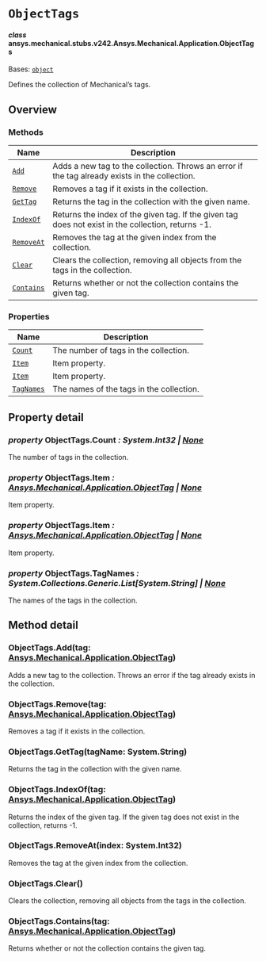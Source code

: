 # `ObjectTags`



#### *class* ansys.mechanical.stubs.v242.Ansys.Mechanical.Application.ObjectTags

Bases: [`object`](https://docs.python.org/3/library/functions.html#object)

Defines the collection of Mechanical’s tags.

<!-- !! processed by numpydoc !! -->

<a id="overview"></a>

## Overview

### Methods

| Name | Description |
|------------------------------------|----------------------------------------------------------------------------------------------------|
| [`Add`](#ObjectTags.Add)           | Adds a new tag to the collection. Throws an error if the tag already exists in the collection.     |
| [`Remove`](#ObjectTags.Remove)     | Removes a tag if it exists in the collection.                                                      |
| [`GetTag`](#ObjectTags.GetTag)     | Returns the tag in the collection with the given name.                                             |
| [`IndexOf`](#ObjectTags.IndexOf)   | Returns the index of the given tag. If the given tag does not exist in the collection, returns -1. |
| [`RemoveAt`](#ObjectTags.RemoveAt) | Removes the tag at the given index from the collection.                                            |
| [`Clear`](#ObjectTags.Clear)       | Clears the collection, removing all objects from the tags in the collection.                       |
| [`Contains`](#ObjectTags.Contains) | Returns whether or not the collection contains the given tag.                                      |

### Properties

| Name | Description |
|------------------------------------|------------------------------------------|
| [`Count`](#ObjectTags.Count)       | The number of tags in the collection.    |
| [`Item`](#id0)                     | Item property.                           |
| [`Item`](#id0)                     | Item property.                           |
| [`TagNames`](#ObjectTags.TagNames) | The names of the tags in the collection. |

<a id="property-detail"></a>

## Property detail

<a id="ObjectTags.Count"></a>

### *property* ObjectTags.Count *: System.Int32 | [None](https://docs.python.org/3/library/constants.html#None)*

The number of tags in the collection.

<!-- !! processed by numpydoc !! -->

<a id="ObjectTags.Item"></a>

### *property* ObjectTags.Item *: [Ansys.Mechanical.Application.ObjectTag](../../../../v241/Ansys/Mechanical/Application/ObjectTag.md#ansys.mechanical.stubs.v241.Ansys.Mechanical.Application.ObjectTag) | [None](https://docs.python.org/3/library/constants.html#None)*

Item property.

<!-- !! processed by numpydoc !! -->

<a id="id0"></a>

### *property* ObjectTags.Item *: [Ansys.Mechanical.Application.ObjectTag](../../../../v241/Ansys/Mechanical/Application/ObjectTag.md#ansys.mechanical.stubs.v241.Ansys.Mechanical.Application.ObjectTag) | [None](https://docs.python.org/3/library/constants.html#None)*

Item property.

<!-- !! processed by numpydoc !! -->

<a id="ObjectTags.TagNames"></a>

### *property* ObjectTags.TagNames *: System.Collections.Generic.List[System.String] | [None](https://docs.python.org/3/library/constants.html#None)*

The names of the tags in the collection.

<!-- !! processed by numpydoc !! -->

<a id="method-detail"></a>

## Method detail

<a id="ObjectTags.Add"></a>

### ObjectTags.Add(tag: [Ansys.Mechanical.Application.ObjectTag](../../../../v241/Ansys/Mechanical/Application/ObjectTag.md#ansys.mechanical.stubs.v241.Ansys.Mechanical.Application.ObjectTag))

Adds a new tag to the collection. Throws an error if the tag already exists in the collection.

<!-- !! processed by numpydoc !! -->

<a id="ObjectTags.Remove"></a>

### ObjectTags.Remove(tag: [Ansys.Mechanical.Application.ObjectTag](../../../../v241/Ansys/Mechanical/Application/ObjectTag.md#ansys.mechanical.stubs.v241.Ansys.Mechanical.Application.ObjectTag))

Removes a tag if it exists in the collection.

<!-- !! processed by numpydoc !! -->

<a id="ObjectTags.GetTag"></a>

### ObjectTags.GetTag(tagName: System.String)

Returns the tag in the collection with the given name.

<!-- !! processed by numpydoc !! -->

<a id="ObjectTags.IndexOf"></a>

### ObjectTags.IndexOf(tag: [Ansys.Mechanical.Application.ObjectTag](../../../../v241/Ansys/Mechanical/Application/ObjectTag.md#ansys.mechanical.stubs.v241.Ansys.Mechanical.Application.ObjectTag))

Returns the index of the given tag. If the given tag does not exist in the collection, returns -1.

<!-- !! processed by numpydoc !! -->

<a id="ObjectTags.RemoveAt"></a>

### ObjectTags.RemoveAt(index: System.Int32)

Removes the tag at the given index from the collection.

<!-- !! processed by numpydoc !! -->

<a id="ObjectTags.Clear"></a>

### ObjectTags.Clear()

Clears the collection, removing all objects from the tags in the collection.

<!-- !! processed by numpydoc !! -->

<a id="ObjectTags.Contains"></a>

### ObjectTags.Contains(tag: [Ansys.Mechanical.Application.ObjectTag](../../../../v241/Ansys/Mechanical/Application/ObjectTag.md#ansys.mechanical.stubs.v241.Ansys.Mechanical.Application.ObjectTag))

Returns whether or not the collection contains the given tag.

<!-- !! processed by numpydoc !! -->

